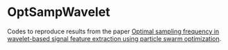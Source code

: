 # OptSampWavelet
Codes to reproduce results from the paper [Optimal sampling frequency in wavelet-based signal feature extraction using particle swarm optimization](https://ieeexplore.ieee.org/document/6609670).
